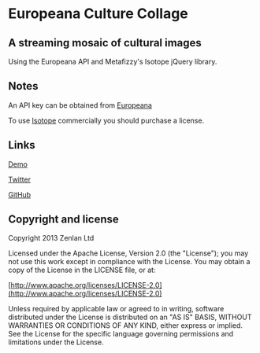 # Europeana Culture Collage

## A streaming mosaic of cultural images

Using the Europeana API and Metafizzy's Isotope jQuery library.

## Notes

An API key can be obtained from [Europeana](http://www.europeana.eu/portal/api-documentation.html)

To use [Isotope](http://isotope.metafizzy.co) commercially you should purchase a license.

## Links

[Demo](http://www.zenlan.com/eurapi)

[Twitter](http://twitter.com/zenlan)

[GitHub](http://github.com/zenlan)


## Copyright and license

Copyright 2013 Zenlan Ltd

Licensed under the Apache License, Version 2.0 (the "License");
you may not use this work except in compliance with the License.
You may obtain a copy of the License in the LICENSE file, or at:

  [http://www.apache.org/licenses/LICENSE-2.0](http://www.apache.org/licenses/LICENSE-2.0)

Unless required by applicable law or agreed to in writing, software
distributed under the License is distributed on an "AS IS" BASIS,
WITHOUT WARRANTIES OR CONDITIONS OF ANY KIND, either express or implied.
See the License for the specific language governing permissions and
limitations under the License.